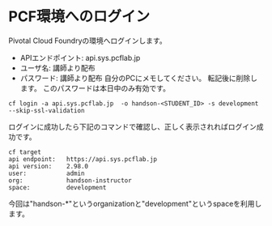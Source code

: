 # PCF環境へのログイン

Pivotal Cloud Foundryの環境へログインします。

* APIエンドポイント: api.sys.pcflab.jp
* ユーザ名: 講師より配布
* パスワード: 講師より配布 
自分のPCにメモしてください。
転記後に削除します。
このパスワードは本日中のみ有効です。

``` console
cf login -a api.sys.pcflab.jp  -o handson-<STUDENT_ID> -s development --skip-ssl-validation
```

ログインに成功したら下記のコマンドで確認し、正しく表示されればログイン成功です。

``` console
cf target
api endpoint:   https://api.sys.pcflab.jp
api version:    2.98.0
user:           admin
org:            handson-instructor
space:          development
```

今回は"handson-*"というorganizationと"development"というspaceを利用します。
